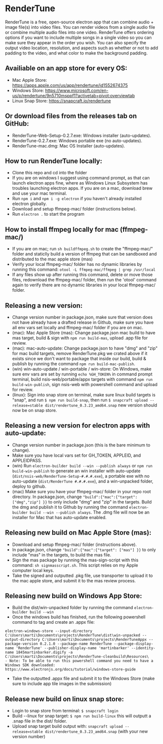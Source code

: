 # RenderTune
RenderTune is a free, open-source electron app that can combine audio + image file(s) into video files. You can render videos from a single audio file or combine multiple audio files into one video. RenderTune offers ordering options if you want to include multiple songs in a single video so you can make sure they appear in the order you wish. You can also specify the output video location, resolution, and aspects such as whether or not to add padding to the video, and what color to make the background padding.

## Availiable on an app store for every OS:
- Mac Apple Store: https://apps.apple.com/us/app/rendertune/id1552674375
- Windows Store: https://www.microsoft.com/en-us/p/rendertune/9n5710msppf1?activetab=pivot:overviewtab
- Linux Snap Store: https://snapcraft.io/rendertune

## Or download files from the releases tab on GitHub:
- RenderTune-Web-Setup-0.2.7.exe: Windows installer (auto-updates).
- RenderTune-0.2.7.exe: Windows portable exe (no auto-updates).
- RenderTune-mac.dmg: Mac OS Installer (auto-updates).

## How to run RenderTune locally:
- Clone this repo and cd into the folder
- If you are on windows I suggest using command prompt, as that can launch electron apps fine, where as Windows Linux Subsystem has troubles launching electron apps. If you are on a mac, download brew and use your mac terminal.
- Run `npm i` and `npm i -g electron` if you haven't already installed electron globally.
- Download and setup ffmpeg-mac/ folder (instructions below).
- Run `electron .` to start the program

## How to install ffmpeg locally for mac (ffmpeg-mac/)
- If you are on mac; run `sh buildffmpeg.sh` to create the "ffmpeg-mac/" folder and staticlly build a version of ffmpeg that can be sandboxed and distributed to the mac apple store (mas)
- Verify your local ffmpeg-mac/ folder has no dynamic libraries by running this command: `otool -L ffmpeg-mac/ffmpeg | grep /usr/local`
- If any files show up after running this command, delete or move those files, redownload the ffmpeg-mac/ folder, then run the 'otool' command again to verify there are no dynamic libraries in your local ffmpeg-mac/ folder. 

## Releasing a new version:
- Change version number in package.json, make sure that version does not have already have a drafted release in Github, make sure you have all env vars set locally and ffmpeg-mac/ folder if you are on mac.
- (mac): Mac Apple Store (mas): Change package.json mac build to have mas target, build & sign with `npm run build-mas`, upload .app file for review.
- (mac): mac-auto-update: Change package.json to have "dmg" and "zip" for mac build targets, remove RenderTune.pkg we crated above if it exists since we don't want to package that inside our build, build & publish by running the command `npm run build-mac-publish`.
- (win) win-auto-update / win-portable / win-store: On Windows, make sure env vars are set by running `echo %GH_TOKEN%` in command prompt terminal, build nsis-web/portable/appx targets with command `npm run build-win-publish`, sign nsis-web with powershell command and upload for review.
- (linux): Sign into snap store on terminal, make sure linux build targets is "snap", and run `$ npm run build-snap`, then run `$ snapcraft upload --release=stable dist/rendertune_0.3.23_amd64.snap` new version should now be on snap store.

## Releasing a new version for electron apps with auto-update:
- Change version number in package.json (this is the bare minimum to change).
- Make sure you have local vars set for GH_TOKEN, APPLEID, and APPLEIDPASS.
- (win) Run `electron-builder build --win --publish always` or `npm run build-win-publish` to generate an win installer with auto-update (`dist/nsis-web/RenderTune-Setup-#.#.#.exe`), a portable exe with no auto-update (`dist/RenderTune #.#.#.exe`), and a win-unpacked folder, deploy to github.
- (mac) Make sure you have your ffmpeg-mac/ folder in your repo root directory. In package.json, change `"build":{"mac":{"target": ["dmg","zip"] }}` to  only include "dmg" and "zip" in the targets. Build the dmg and publish it to Github by running the command `electron-builder build --win --publish always`. The .dmg file will now be an installer for Mac that has auto-update enabled.

## Releasing new build on Mac Apple Store (mas):
- Download and setup ffmpeg-mac/ folder (instructions above).
- In package.json, change `"build":{"mac":{"target": ["mas"] }}` to only include "mas" in the targets, to build the mas file.
- Sign the mas package by running the mas-sign-script with this command: `sh signmasscript.sh`. This script relies on my Apple computer local keys.
- Take the signed and outputted .pkg file, use transporter to upload it to the mac apple store, and submit it to the mas review process.

## Releasing new build on Windows App Store:
- Build the dist/win-unpacked folder by running the command `electron-builder build --win`
- Once the windows build has finished, run the following powershell command to tag and create an .appx file:
```
electron-windows-store --input-directory C:\Users\marti\Documents\projects\RenderTune\dist\win-unpacked --output-directory C:\Users\marti\Documents\projects\RenderTuneAppx --package-version 0.2.1.0 --package-name RenderTune --package-display-name 'RenderTune' --publisher-display-name 'martinbarker' --identity-name 1845martinbarker.digify -a C:\Users\marti\Documents\projects\RenderTune-cleanbuild\Resources\
- Note: To be able to run this powershell command you need to have a Windows SDK downloaded: https://www.electronjs.org/docs/tutorial/windows-store-guide
```
- Take the outputted .appx file and submit it to the Windows Store (make sure to include app tile images in the submission)

## Release new build on linux snap store:
- Login to snap store from terminal: `$ snapcraft login`
- Build --linux for snap target: `$ npm run build-linux` this will outputt a .snap file in the dist/ folder.
- Upload snap target build output with: `snapcraft upload --release=stable dist/rendertune_0.3.23_amd64.snap` (with your new version number)